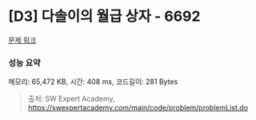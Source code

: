 # [D3] 다솔이의 월급 상자 - 6692 

[문제 링크](https://swexpertacademy.com/main/code/problem/problemDetail.do?contestProbId=AWdXofhKFkADFAWn) 

### 성능 요약

메모리: 65,472 KB, 시간: 408 ms, 코드길이: 281 Bytes



> 출처: SW Expert Academy, https://swexpertacademy.com/main/code/problem/problemList.do